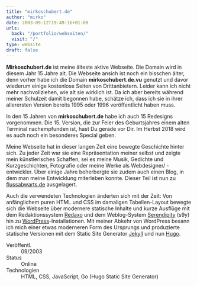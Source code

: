 ```yaml
---
title: "mirkoschubert.de"
author: "mirko"
date: 2003-09-12T19:49:16+01:00
urls:
  back: "/portfolio/webseiten/"
  visit: "/"
type: website
draft: false
---
```


**Mirkoschubert.de** ist meine älteste aktive Webseite. Die Domain wird in diesem Jahr 15 Jahre alt. Die Webseite ansich ist noch ein bisschen älter, denn vorher habe ich die Domain **mirkoschubert.de.vu** genutzt und davor wiederum einige kostenlose Seiten von Drittanbietern. Leider kann ich nicht mehr nachvollziehen, wie alt sie wirklich ist. Da ich aber bereits während meiner Schulzeit damit begonnen habe, schätze ich, dass ich sie in ihrer allerersten Version bereits 1995 oder 1996 veröffentlicht haben muss.

In den 15 Jahren von **mirkoschubert.de** habe ich auch 15 Redesigns vorgenommen. Die 15. Version, die zur Feier des Geburtsjahres einem alten Terminal nachempfunden ist, hast Du gerade vor Dir. Im Herbst 2018 wird es auch noch ein besonderes Special geben.

Meine Webseite hat in dieser langen Zeit eine bewegte Geschichte hinter sich. Zu jeder Zeit war sie eine Repräsentation meiner selbst und zeigte mein künstlerisches Schaffen, sei es meine Musik, Gedichte und Kurzgeschichten, Fotografie oder meine Werke als Webdesigner/ -entwickler. Über einige Jahre beherbergte sie zudem auch einen Blog, in dem man meine Entwicklung miterleben konnte. Dieser Teil ist nun zu [flussabwarts.de](/portfolio/webseiten/flussabwaerts) ausgelagert.

Auch die verwendeten Technologien änderten sich mit der Zeit: Von anfänglichem puren HTML und CSS im damaligen Tabellen-Layout bewegte sich die Webseite über modernere statische Inhalte und kurze Ausflüge mit dem Redaktionssystem [Redaxo](https://redaxo.org) und dem Weblog-System [Serendipity](https://docs.s9y.org) (s9y) hin zu [WordPress](https://wordpress.org)-Installationen. Mit meiner Abkehr von WordPress besann ich mich einer etwas moderneren Form des Ursprungs und produzierte statische Versionen mit dem Static Site Generator [Jekyll](https://jekyllrb.com) und nun [Hugo](https://gohugo.io).

<dl>
  <dt>Veröffentl.</dt><dd>09/2003</dd>
  <dt>Status</dt><dd>Online</dd>
  <dt>Technologien</dt><dd>HTML, CSS, JavaScript, Go (Hugo Static Site Generator)</dd>
</dl>
